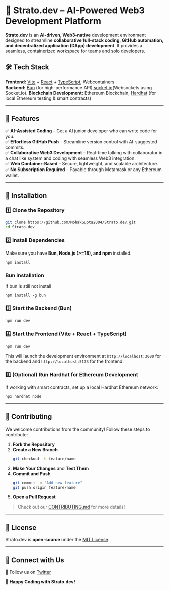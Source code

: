 # 🚀 Strato.dev – AI-Powered Web3 Development Platform  

**Strato.dev** is an **AI-driven, Web3-native** development environment designed to streamline **collaborative full-stack coding, GitHub automation, and decentralized application (DApp) development**. It provides a seamless, containerized workspace for teams and solo developers.  

## 🛠 Tech Stack  
**Frontend:** [Vite](https://vitejs.dev/) + [React](https://react.dev/) + [TypeScript](https://www.typescriptlang.org/), Webcontainers   
**Backend:** [Bun](https://bun.sh/) (for high-performance API),[socket.io](https://socket.io)(Websockets using Socket.io).
**Blockchain Development:** Ethereum Blockchain, [Hardhat](https://hardhat.org/) (for local Ethereum testing & smart contracts)  

---

## 🌟 Features  
✅ **AI-Assisted Coding** – Get a AI junior developer who can write code for you.  
✅ **Effortless GitHub Push** – Streamline version control with AI-suggested commits.  
✅ **Collaborative Web3 Development** – Real-time talking with collaborator in a chat like system and coding with seamless Web3 integration.  
✅ **Web Container-Based** – Secure, lightweight, and scalable architecture.  
✅ **No Subscription Required** – Payable through Metamask or any Ethereum wallet.  

---

## 🔧 Installation  

### **1️⃣ Clone the Repository**  
```bash
git clone https://github.com/MohakGupta2004/Strato.dev.git
cd Strato.dev
```

### **2️⃣ Install Dependencies**  
Make sure you have **Bun, Node.js (>=18), and npm** installed.  
```bash
npm install
```

### **Bun installation**
If bun is still not install
```
npm install -g bun
```

### **3️⃣ Start the Backend (Bun)**  
```bash
npm run dev
```

### **4️⃣ Start the Frontend (Vite + React + TypeScript)**  
```bash
npm run dev
```
This will launch the development environment at `http://localhost:3000` for the backend and `http://localhost:5173` for the frontend.

### **5️⃣ (Optional) Run Hardhat for Ethereum Development**  
If working with smart contracts, set up a local Hardhat Ethereum network:  
```bash
npx hardhat node
```

---

## 🤝 Contributing  

We welcome contributions from the community! Follow these steps to contribute:  

1. **Fork the Repository**  
2. **Create a New Branch**  
   ```bash
   git checkout -b feature/name
   ```
3. **Make Your Changes** and **Test Them**  
4. **Commit and Push**  
   ```bash
   git commit -m "Add new feature"
   git push origin feature/name
   ```
5. **Open a Pull Request**  

> Check out our [CONTRIBUTING.md](CONTRIBUTING.md) for more details!  

---

## 📜 License  
Strato.dev is **open-source** under the [MIT License](LICENSE).  

---

## 🔗 Connect with Us  
📢 Follow us on [Twitter](https://x.com/rushbeef04)  

🚀 **Happy Coding with Strato.dev!**  
